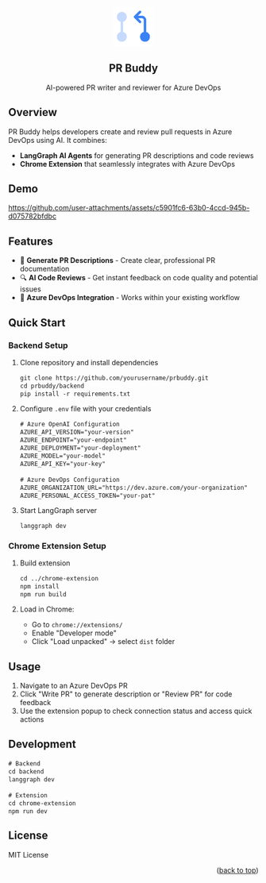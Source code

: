 <a name="readme-top"></a>

<div align="center">
  <img src="chrome-extension/src/assets/icon128.png" alt="Logo" width="80" height="80">
  <h2 align="center">PR Buddy</h2>
  <p align="center">
    AI-powered PR writer and reviewer for Azure DevOps
  </p>
</div>


## Overview

PR Buddy helps developers create and review pull requests in Azure DevOps using AI. It combines:

- **LangGraph AI Agents** for generating PR descriptions and code reviews
- **Chrome Extension** that seamlessly integrates with Azure DevOps

## Demo

https://github.com/user-attachments/assets/c5901fc6-63b0-4ccd-945b-d075782bfdbc


## Features

- 📝 **Generate PR Descriptions** - Create clear, professional PR documentation
- 🔍 **AI Code Reviews** - Get instant feedback on code quality and potential issues
- 🔄 **Azure DevOps Integration** - Works within your existing workflow

## Quick Start

### Backend Setup

1. Clone repository and install dependencies
   ```
   git clone https://github.com/yourusername/prbuddy.git
   cd prbuddy/backend
   pip install -r requirements.txt
   ```

2. Configure `.env` file with your credentials
   ```
   # Azure OpenAI Configuration
   AZURE_API_VERSION="your-version"
   AZURE_ENDPOINT="your-endpoint"
   AZURE_DEPLOYMENT="your-deployment"
   AZURE_MODEL="your-model"
   AZURE_API_KEY="your-key"
   
   # Azure DevOps Configuration
   AZURE_ORGANIZATION_URL="https://dev.azure.com/your-organization"
   AZURE_PERSONAL_ACCESS_TOKEN="your-pat"
   ```

3. Start LangGraph server
   ```
   langgraph dev
   ```

### Chrome Extension Setup

1. Build extension
   ```
   cd ../chrome-extension
   npm install
   npm run build
   ```

2. Load in Chrome:
   - Go to `chrome://extensions/`
   - Enable "Developer mode"
   - Click "Load unpacked" → select `dist` folder

## Usage

1. Navigate to an Azure DevOps PR
2. Click "Write PR" to generate description or "Review PR" for code feedback
3. Use the extension popup to check connection status and access quick actions

## Development

```
# Backend
cd backend
langgraph dev

# Extension
cd chrome-extension
npm run dev
```
## License

MIT License

<p align="right">(<a href="#readme-top">back to top</a>)</p>
